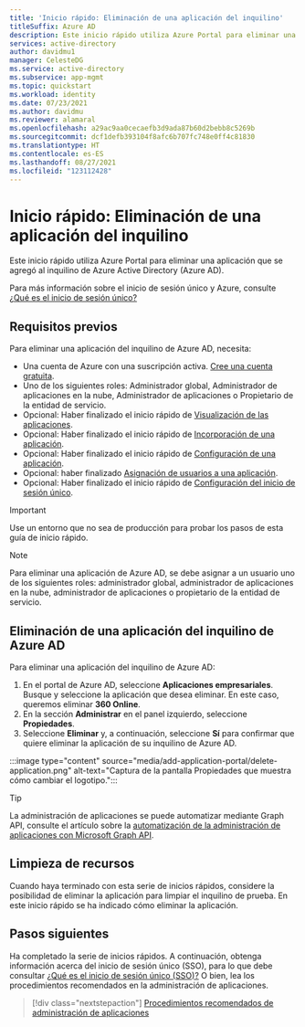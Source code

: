 ```yaml
---
title: 'Inicio rápido: Eliminación de una aplicación del inquilino'
titleSuffix: Azure AD
description: Este inicio rápido utiliza Azure Portal para eliminar una aplicación del inquilino de Azure Active Directory (Azure AD).
services: active-directory
author: davidmu1
manager: CelesteDG
ms.service: active-directory
ms.subservice: app-mgmt
ms.topic: quickstart
ms.workload: identity
ms.date: 07/23/2021
ms.author: davidmu
ms.reviewer: alamaral
ms.openlocfilehash: a29ac9aa0cecaefb3d9ada87b60d2bebb8c5269b
ms.sourcegitcommit: dcf1defb393104f8afc6b707fc748e0ff4c81830
ms.translationtype: HT
ms.contentlocale: es-ES
ms.lasthandoff: 08/27/2021
ms.locfileid: "123112428"
---
```

# <a name="quickstart-delete-an-application-from-your-tenant"></a>Inicio rápido: Eliminación de una aplicación del inquilino

Este inicio rápido utiliza Azure Portal para eliminar una aplicación que se agregó al inquilino de Azure Active Directory (Azure AD).

Para más información sobre el inicio de sesión único y Azure, consulte [¿Qué es el inicio de sesión único?](what-is-single-sign-on.md)

## <a name="prerequisites"></a>Requisitos previos

Para eliminar una aplicación del inquilino de Azure AD, necesita:

- Una cuenta de Azure con una suscripción activa. [Cree una cuenta gratuita](https://azure.microsoft.com/free/?WT.mc_id=A261C142F).
- Uno de los siguientes roles: Administrador global, Administrador de aplicaciones en la nube, Administrador de aplicaciones o Propietario de la entidad de servicio.
- Opcional: Haber finalizado el inicio rápido de [Visualización de las aplicaciones](view-applications-portal.md).
- Opcional: Haber finalizado el inicio rápido de [Incorporación de una aplicación](add-application-portal.md).
- Opcional: Haber finalizado el inicio rápido de [Configuración de una aplicación](add-application-portal-configure.md).
- Opcional: haber finalizado [Asignación de usuarios a una aplicación](add-application-portal-assign-users.md).
- Opcional: Haber finalizado el inicio rápido de [Configuración del inicio de sesión único](add-application-portal-setup-sso.md).

>[!IMPORTANT]
>Use un entorno que no sea de producción para probar los pasos de esta guía de inicio rápido.

> [!NOTE]
>Para eliminar una aplicación de Azure AD, se debe asignar a un usuario uno de los siguientes roles: administrador global, administrador de aplicaciones en la nube, administrador de aplicaciones o propietario de la entidad de servicio.

## <a name="delete-an-application-from-your-azure-ad-tenant"></a>Eliminación de una aplicación del inquilino de Azure AD

Para eliminar una aplicación del inquilino de Azure AD:

1. En el portal de Azure AD, seleccione **Aplicaciones empresariales**. Busque y seleccione la aplicación que desea eliminar. En este caso, queremos eliminar **360 Online**.
1. En la sección **Administrar** en el panel izquierdo, seleccione **Propiedades**.
1. Seleccione **Eliminar** y, a continuación, seleccione **Sí** para confirmar que quiere eliminar la aplicación de su inquilino de Azure AD.

:::image type="content" source="media/add-application-portal/delete-application.png" alt-text="Captura de la pantalla Propiedades que muestra cómo cambiar el logotipo.":::

> [!TIP]
> La administración de aplicaciones se puede automatizar mediante Graph API, consulte el artículo sobre la [automatización de la administración de aplicaciones con Microsoft Graph API](/graph/application-saml-sso-configure-api).

## <a name="clean-up-resources"></a>Limpieza de recursos

Cuando haya terminado con esta serie de inicios rápidos, considere la posibilidad de eliminar la aplicación para limpiar el inquilino de prueba. En este inicio rápido se ha indicado cómo eliminar la aplicación.

## <a name="next-steps"></a>Pasos siguientes

Ha completado la serie de inicios rápidos. A continuación, obtenga información acerca del inicio de sesión único (SSO), para lo que debe consultar [¿Qué es el inicio de sesión único (SSO)?](what-is-single-sign-on.md) O bien, lea los procedimientos recomendados en la administración de aplicaciones.
> [!div class="nextstepaction"]
> [Procedimientos recomendados de administración de aplicaciones](application-management-fundamentals.md)
